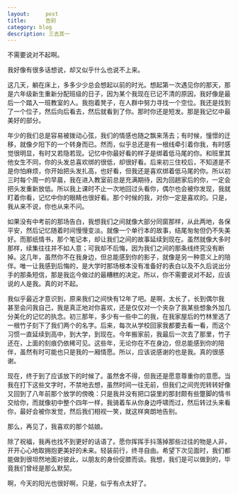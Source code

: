 ```yaml
---
layout:     post
title:      告别 
category: blog
description: 三去其一
---
```

不需要说对不起啊。

我好像有很多话想说，却又似乎什么也说不上来。



这几天，躺在床上，多多少少总会想起以前的时光。想起第一次遇见你的那天，那是六年级新生重新分配班级的日子，因为某个我现在已记不清的原因，我好像是最后一个踏入一班教室的人。我抱着凳子，在人群中努力寻找一个空位。我还是找到了一个位子，然后向后看去，然后就看到了你。那时你还是短发。那是我记忆中最美好的部分。

年少的我们总是容易被拨动心弦，我们的情感也随之飘来荡去；有时候，憧憬的迁移，就像夕阳下的一个转身而已。然而，似乎总还是有一根线牵引着你我，有时感觉很明显，有时又若隐若现。记忆中你最好看的样子是绑着低马尾的你。和班里其他女生不同，你的头发总喜欢绑的很低，却很好看。后来初三住校后，不知道是不是你怕麻烦，你开始把头发扎高，也好看，但我还是喜欢绑着低马尾的你。所以初三时每个周一的早晨，我在进入教室前总是充满期待，因为回趟家后的你，一定会把头发重新放低。所以我上课时不止一次地回过头看你，偶尔也会被你发现，我就盯着你看，记忆中你的眼睛也很好看。那个时候的我，对你一定是喜欢的。只是，我从来不说，你也从来不问。



如果没有中考前的那场告白，我想我们之间就像大部分同窗那样，从此两地，各保平安，然后记忆随着时间慢慢变淡。就像一个单行本的故事，结尾匆匆但仍不失美好。而那纸情书，那个笔记本，却让我们之间的故事延续到现在。虽然就像大多时那样，续集往往并不如人意；可我却不后悔，因为我们之间的那条线终究没有断掉。这几年，虽然你不在我身边，但总能感到你的影子，就像是另一种意义上的陪伴。唯一让我感到后悔的，是大学时那场根本没有准备好的表白以及不久后说出分手的那条短信，那是我迄今做过的最糟糕的决定。所以，你不需要说对不起，应该说的人是我。真的对不起。

我似乎最近才意识到，原来我们之间快有12年了吧。是啊，太长了，长到偶尔我甚至会问我自己，我是真正地对你喜欢，还是仅仅对一个夹杂了我某些想象外加几分美化的记忆的执念。初三那年，多少有一些中二的我，在我家屋后的竹林里选了一根竹子刻下了我们两个的名字。后来，每次从学校回家我都要去看一看，而这个习惯一直延续到高中，到大学，到现在。今年搬家前，我最后一次去了那里，竹子还在，上面的刻痕仍依稀可见。这些年，无论你在不在身边，但总能感到你的陪伴，虽然有时可能也只是我的一厢情愿。所以，应该说感谢的也是我。真的很感谢。



现在，终于到了应该放下的时候了。虽然舍不得，但我还是愿意尊重你的意愿。当我在打下这些文字时，不禁地去想，虽然时间一往无前，但我们之间兜兜转转好像又回到了八年前那个放学的傍晚：只是我并没有把口袋里的那封颇有些蹩脚的情书交给你，而就像初中整个四年一样，我骑着车从你身边呼啸而过，然后转过头来看你，最好会被你发觉，然后我们相视一笑，就这样爽朗地告别。

那么，再见了，我喜欢的那个姑娘。

除了祝福，我再也找不到更好的话语了。愿你挥挥手抖落掉那些过往的物是人非，开开心心地取拥抱更美好的未来。轻装前行，终寻自由。希望下次见面时，我们都能做到很坦然地面对彼此，以朋友的身份促膝而谈。我想，我们是可以做到的，毕竟我们曾经是那么默契。

啊，今天的阳光也很好啊，只是，似乎有点太好了。











